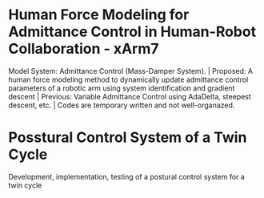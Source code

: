 # Human Force Modeling for Admittance Control in Human-Robot Collaboration - xArm7
Model System: Admittance Control (Mass-Damper System). | 
Proposed: A human force modeling method to dynamically update admittance control parameters of a robotic arm using system identification and gradient descent | 
Previous: Variable Admittance Control using AdaDelta, steepest descent, etc. | 
Codes are temporary written and not well-organazed.

# Posstural Control System of a Twin Cycle
Development, implementation, testing of a postural control system for a twin cycle
